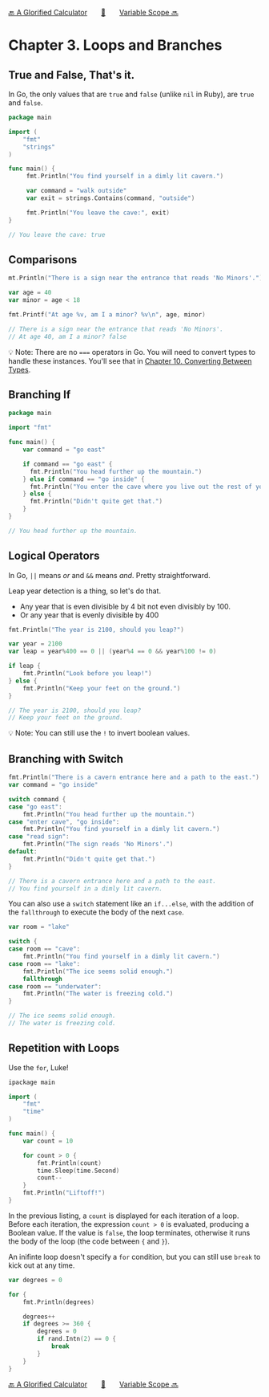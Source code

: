 [🔙 A Glorified Calculator][previous-chapter]&nbsp;&nbsp;&nbsp;&nbsp;&nbsp;&nbsp;&nbsp;[🏡][readme]&nbsp;&nbsp;&nbsp;&nbsp;&nbsp;&nbsp;&nbsp;[Variable Scope 🔜][upcoming-chapter]

# Chapter 3. Loops and Branches

## True and False, That's it.

In Go, the only values that are `true` and `false` (unlike `nil` in Ruby), are `true`
and `false`.

```go
package main

import (
    "fmt"
    "strings"
)

func main() {
     fmt.Println("You find yourself in a dimly lit cavern.")

     var command = "walk outside"
     var exit = strings.Contains(command, "outside")

     fmt.Println("You leave the cave:", exit)
}

// You leave the cave: true
```

## Comparisons

```go
mt.Println("There is a sign near the entrance that reads 'No Minors'.")

var age = 40
var minor = age < 18

fmt.Printf("At age %v, am I a minor? %v\n", age, minor)

// There is a sign near the entrance that reads 'No Minors'.
// At age 40, am I a minor? false
```

💡 Note: There are no `===` operators in Go. You will need to convert types to handle
these instances. You'll see that in [Chapter 10. Converting Between Types][chapter-10].

## Branching If

```go
package main

import "fmt"

func main() {
    var command = "go east"

    if command == "go east" {
      fmt.Println("You head further up the mountain.")
    } else if command == "go inside" {
      fmt.Println("You enter the cave where you live out the rest of your life.")
    } else {
      fmt.Println("Didn't quite get that.")
    }
}

// You head further up the mountain.
```

## Logical Operators

In Go, `||` means _or_ and `&&` means _and_. Pretty straightforward.

Leap year detection is a thing, so let's do that.

* Any year that is even divisible by 4 bit not even divisibly by 100.
* Or any year that is evenly divisible by 400

```go
fmt.Println("The year is 2100, should you leap?")

var year = 2100
var leap = year%400 == 0 || (year%4 == 0 && year%100 != 0)

if leap {
    fmt.Println("Look before you leap!")
} else {
    fmt.Println("Keep your feet on the ground.")
}

// The year is 2100, should you leap?
// Keep your feet on the ground.
```

💡 Note: You can still use the `!` to invert boolean values.

## Branching with Switch


```go
fmt.Println("There is a cavern entrance here and a path to the east.")
var command = "go inside"

switch command {
case "go east":
    fmt.Println("You head further up the mountain.")
case "enter cave", "go inside":
    fmt.Println("You find yourself in a dimly lit cavern.")
case "read sign":
    fmt.Println("The sign reads 'No Minors'.")
default:
    fmt.Println("Didn't quite get that.")
}

// There is a cavern entrance here and a path to the east.
// You find yourself in a dimly lit cavern.
```

You can also use a `switch` statement like an `if...else`, with the addition of the
`fallthrough` to execute the body of the next `case`.


```go
var room = "lake"

switch {
case room == "cave":
    fmt.Println("You find yourself in a dimly lit cavern.")
case room == "lake":
    fmt.Println("The ice seems solid enough.")
    fallthrough
case room == "underwater":
    fmt.Println("The water is freezing cold.")
}

// The ice seems solid enough.
// The water is freezing cold.
```

## Repetition with Loops

Use the `for`, Luke!


```go
ipackage main

import (
    "fmt"
    "time"
)

func main() {
    var count = 10

    for count > 0 {
        fmt.Println(count)
        time.Sleep(time.Second)
        count--
    }
    fmt.Println("Liftoff!")
}
```

In the previous listing, a `count` is displayed for each iteration of a loop.
Before each iteration, the expression `count > 0` is evaluated, producing a
Boolean value. If the value is `false`, the loop terminates, otherwise it runs
the body of the loop (the code between `{` and `}`).

An inifinte loop doesn't specify a `for` condition, but you can still use
`break` to kick out at any time.

```go
var degrees = 0

for {
    fmt.Println(degrees)

    degrees++
    if degrees >= 360 {
        degrees = 0
        if rand.Intn(2) == 0 {
            break
        }
    }
}
```

[🔙 A Glorified Calculator][previous-chapter]&nbsp;&nbsp;&nbsp;&nbsp;&nbsp;&nbsp;&nbsp;[🏡][readme]&nbsp;&nbsp;&nbsp;&nbsp;&nbsp;&nbsp;&nbsp;[Variable Scope 🔜][upcoming-chapter]

[readme]: README.md
[previous-chapter]: ch02-a-glorified-calculator.md
[upcoming-chapter]: ch04-variable-scope.md
[chapter-10]: ch10-converting-between-types.md
